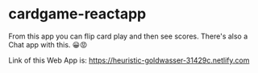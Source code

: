 # cardgame-reactapp

From this app you can flip card play and then see scores. There's also a Chat app with this. 😀😡

Link of this Web App is: https://heuristic-goldwasser-31429c.netlify.com
